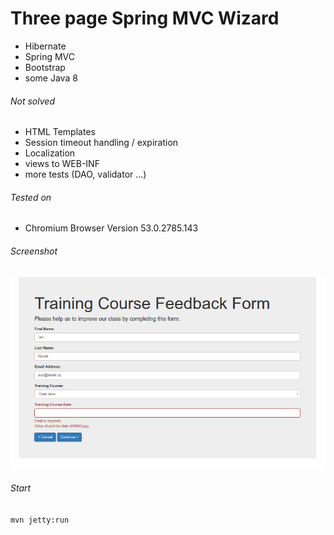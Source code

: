 # Three page Spring MVC Wizard
* Hibernate
* Spring MVC
* Bootstrap
* some Java 8

###### Not solved
* HTML Templates
* Session timeout handling / expiration
* Localization
* views to WEB-INF
* more tests (DAO, validator ...)

###### Tested on
* Chromium Browser Version 53.0.2785.143

###### Screenshot
![alt tag](wizard.png)

###### Start
`mvn jetty:run`
